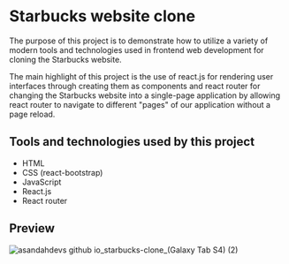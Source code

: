 # Starbucks website clone

The purpose of this project is to demonstrate how to utilize a variety of modern tools and technologies used in frontend web development for cloning the Starbucks website.

The main highlight of this project is the use of react.js for rendering user interfaces through creating them as components and react router for changing the Starbucks website into a single-page application by allowing react router to navigate to different "pages" of our application without a page reload.

## Tools and technologies used by this project

* HTML
* CSS (react-bootstrap)
* JavaScript
* React.js
* React router

## Preview

![asandahdevs github io_starbucks-clone_(Galaxy Tab S4) (2)](https://user-images.githubusercontent.com/89397749/185235800-0e8b384b-4d82-4975-9cf8-e51dde5769a9.png)
